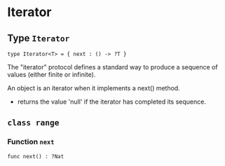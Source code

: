 # Iterator

## Type `Iterator`
`type Iterator<T> = { next : () -> ?T }`

The "iterator" protocol defines a standard way to produce a sequence of 
values (either finite or infinite).

An object is an iterator when it implements a next() method.
- returns the value 'null' if the iterator has completed its sequence.

## `class range`


### Function `next`
`func next() : ?Nat`


